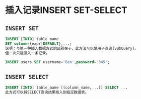 # 插入记录INSERT SET-SELECT

## `INSERT SET`

```sql
INSERT [INTO] table_name 
SET column={expr|DEFAULT},...;
说明：与第一种插入数据方式的区别在于，此方法可以使用子查询(SubQuery)。
但一次只能插入一条记录。
```

```sql
INSERT users SET username='Ben',password='345';
```

## `INSERT SELECT`

```sql
INSERT [INTO] table_name [(column_name,...)] SELECT ...
此方式可以将SELECT查询结果插入到指定数据表。
```


